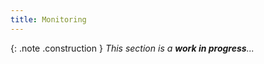 ```yaml
---
title: Monitoring
---
```


{: .note .construction }
_This section is a **work in progress**..._

<div style="min-height: 800px"></div>